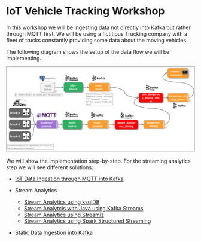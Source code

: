 # IoT Vehicle Tracking Workshop

In this workshop we will be ingesting data not directly into Kafka but rather through MQTT first. We will be using a fictitious Trucking company with a fleet of trucks constantly providing some data about the moving vehicles. 

The following diagram shows the setup of the data flow we will be implementing. 

![Alt Image Text](./images/iot-vehicle-tracking-overview.png "Schema Registry UI")

We will show the implementation step-by-step. For the streaming analytics step we will see different solutions:

* [IoT Data Ingestion through MQTT into Kafka](../13a-iot-data-ingestion-over-mqtt)

* Stream Analytics
	* [Stream Analytics using ksqlDB](../13b-stream-analytics-using-ksql)
	* [Stream Analytcis with Java using Kafka Streams](../13c-stream-analytics-using-java-kstreams)
	* [Stream Analytics using Streamiz](../13d-stream-analytics-using-dotnet-streamiz)
	* [Stream Analytics using Spark Structured Streaming](../13e-stream-analytics-using-spark-structured-streaming)

* [Static Data Ingestion into Kafka](../13f-static-data-ingestion)

